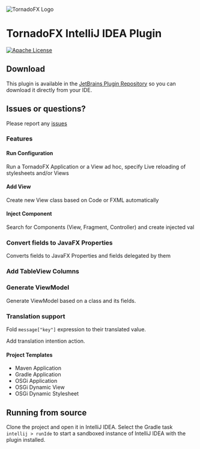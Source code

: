 ![TornadoFX Logo](https://raw.githubusercontent.com/edvin/tornadofx/master/graphics/tornado-fx-logo.png?raw=true "TornadoFX")

# TornadoFX IntelliJ IDEA Plugin

[![Apache License](https://img.shields.io/badge/license-Apache%20License%202.0-blue.svg)](http://www.apache.org/licenses/LICENSE-2.0)

## Download

This plugin is available in the [JetBrains Plugin Repository](https://plugins.jetbrains.com/plugin/8339) so you can download it directly from your IDE. 

## Issues or questions?

Please report any [issues](https://github.com/edvin/tornadofx-idea-plugin/issues)

### Features

#### Run Configuration

Run a TornadoFX Application or a View ad hoc, specify Live reloading of stylesheets and/or Views

#### Add View

Create new View class based on Code or FXML automatically

#### Inject Component

Search for Components (View, Fragment, Controller) and create injected val
 
### Convert fields to JavaFX Properties

Converts fields to JavaFX Properties and fields delegated by them
 
### Add TableView Columns

### Generate ViewModel

Generate ViewModel based on a class and its fields.

### Translation support

Fold `message["key"]` expression to their translated value. 

Add translation intention action.

#### Project Templates

- Maven Application
- Gradle Application
- OSGi Application
- OSGi Dynamic View
- OSGi Dynamic Stylesheet

## Running from source

Clone the project and open it in IntelliJ IDEA. Select the Gradle task `intellij > runIde` to start a sandboxed instance of IntelliJ IDEA with the plugin installed.
